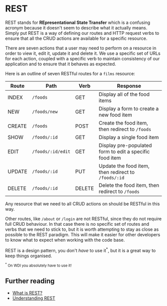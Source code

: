 # REST

REST stands for **REpresentational State Transfer** which is a confusing acronym because it doesn't seem to describe what it actually means. Simply put REST is a way of defining our routes and HTTP request verbs to ensure that all the CRUD actions are available for a specific resource.

There are seven actions that a user may need to perform on a resource in order to view it, edit it, update it and delete it. We use a specific set of URLs for each action, coupled with a specific verb to maintain consistency of our application and to ensure that it behaves as expected.

Here is an outline of seven RESTful routes for a `films` resource:

| **Route** | **Path** | **Verb** | **Response** |
|-----------|---------|----------|--------------|
| INDEX  | `/foods` | GET | Display all of the food items |
| NEW | `/foods/new` | GET | Display a form to create a new food item |
| CREATE | `/foods` | POST | Create the food item, then redirect to `/foods` |
| SHOW | `/foods/:id` | GET | Display a single food item |
| EDIT | `/foods/:id/edit` | GET | Display pre-populated form to edit a specific food item |
| UPDATE | `/foods/:id` | PUT | Update the food item, then redirect to `/foods/:id` |
| DELETE | `/foods/:id` | DELETE | Delete the food item, then redirect to `/foods` |

Any resource that we need to all CRUD actions on should be RESTful in this way.

Other routes, like `/about` or `/login` are not RESTful, since they do not require full CRUD behaviour. In that case there is no specific set of routes and verbs that we need to stick to, but it is worth attempting to stay as close as possible to the REST paradigm. This will make it easier for other developers to know what to expect when working with the code base.

REST is a design pattern, you don't _have_ to use it<sup>\*</sup>, but it is a great way to keep things organised.


<small><sup>\*</sup> On WDI you absolutely have to use it!</small>

## Further reading

- [What is REST?](https://www.codecademy.com/articles/what-is-rest)
- [Understanding REST](https://medium.com/@sagar.mane006/understanding-rest-representational-state-transfer-85256b9424aa)
